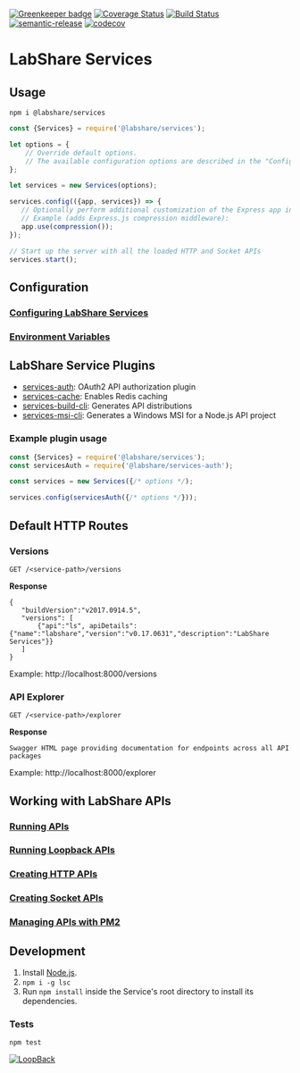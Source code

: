 [![Greenkeeper badge](https://badges.greenkeeper.io/LabShare/services.svg)](https://greenkeeper.io/)
[![Coverage Status](https://coveralls.io/repos/github/LabShare/services/badge.svg?branch=master)](https://coveralls.io/github/LabShare/services?branch=master)
[![Build Status](https://travis-ci.com/LabShare/services.svg?token=zsifsALL6Np5avzzjVp1&branch=master)](https://travis-ci.com/LabShare/services)
[![semantic-release](https://img.shields.io/badge/%20%20%F0%9F%93%A6%F0%9F%9A%80-semantic--release-e10079.svg)](https://github.com/semantic-release/semantic-release)
[![codecov](https://codecov.io/gh/LabShare/services/branch/master/graph/badge.svg)](https://codecov.io/gh/LabShare/services)

# LabShare Services

## Usage

`npm i @labshare/services`

```js
const {Services} = require('@labshare/services');

let options = {
    // Override default options. 
    // The available configuration options are described in the "Configuration" section below.
};

let services = new Services(options);

services.config(({app, services}) => {
   // Optionally perform additional customization of the Express app initialized by Services and the loaded routes
   // Example (adds Express.js compression middleware):
   app.use(compression());
});

// Start up the server with all the loaded HTTP and Socket APIs
services.start();
```

## Configuration

### [Configuring LabShare Services](docs/configuration.md)
### [Environment Variables](docs/env-vars.md)

## LabShare Service Plugins

* [services-auth](https://www.npmjs.com/package/@labshare/services-auth): OAuth2 API authorization plugin
* [services-cache](https://www.npmjs.com/package/@labshare/services-cache): Enables Redis caching
* [services-build-cli](https://www.npmjs.com/package/@labshare/services-build-cli): Generates API distributions
* [services-msi-cli](https://www.npmjs.com/package/@labshare/services-msi-cli): Generates a Windows MSI for a Node.js API project

### Example plugin usage

```js
const {Services} = require('@labshare/services');
const servicesAuth = require('@labshare/services-auth');

const services = new Services({/* options */);

services.config(servicesAuth({/* options */}));
```

## Default HTTP Routes

### Versions

```
GET /<service-path>/versions
```

__Response__
```
{
   "buildVersion":"v2017.0914.5",
   "versions": [
       {"api":"ls", apiDetails":{"name":"labshare","version":"v0.17.0631","description":"LabShare Services"}}
   ]
}
```

Example:
http://localhost:8000/versions

### API Explorer

```
GET /<service-path>/explorer
```

__Response__
```
Swagger HTML page providing documentation for endpoints across all API packages
```

Example:
http://localhost:8000/explorer

## Working with LabShare APIs
### [Running APIs](docs/run-package.md)
### [Running Loopback APIs](docs/loopback-apis.md)
### [Creating HTTP APIs](docs/http-apis.md)
### [Creating Socket APIs](docs/socket-apis.md)
### [Managing APIs with PM2](docs/pm2-services.md)

## Development
1. Install [Node.js](https://nodejs.org).
2. `npm i -g lsc`
3. Run `npm install` inside the Service's root directory to install its dependencies.

### Tests
`npm test`

[![LoopBack](<https://github.com/strongloop/loopback-next/raw/master/docs/site/imgs/branding/Powered-by-LoopBack-Badge-(blue)-@2x.png>)](http://loopback.io/)
